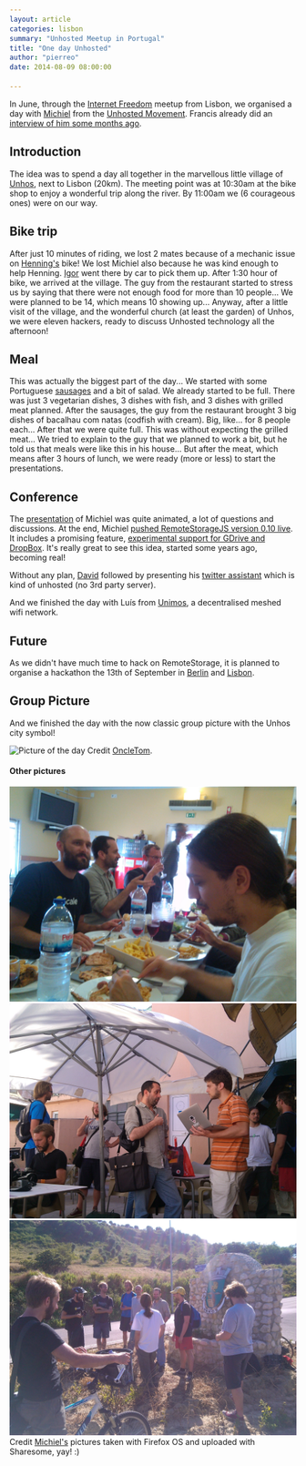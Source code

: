 ```yaml
---
layout: article
categories: lisbon
summary: "Unhosted Meetup in Portugal"
title: "One day Unhosted"
author: "pierreo"
date: 2014-08-09 08:00:00

---
```


In June, through the [Internet Freedom](http://www.meetup.com/Internet-Freedom-Lisbon/) meetup from Lisbon, we organised a day with
[Michiel](https://twitter.com/michielbdejong) from the [Unhosted Movement](https://unhosted.org/).
Francis already did an [interview of him some months ago](https://redecentralize.org/interviews/2014/03/26/12-michiel-unhosted.html).


## Introduction
The idea was to spend a day all together in the marvellous little village of
[Unhos](https://www.openstreetmap.org/search?query=unhos%20##map=12/38.8259/-9.1223),
next to Lisbon (20km). The meeting point was at 10:30am at the bike shop to enjoy a wonderful trip
along the river. By 11:00am we (6 courageous ones) were on our way.

## Bike trip
After just 10 minutes of riding, we lost 2 mates because of a
mechanic issue on [Henning's](https://twitter.com/henningsprang) bike! We lost Michiel also because he was kind enough to help Henning.
[Igor](https://twitter.com/igorsoarez) went there by car to pick them up. After 1:30 hour of bike, we arrived at the village.
The guy from the restaurant started to stress us by saying that there were not enough food
for more than 10 people...
We were planned to be 14, which means 10 showing up...
Anyway, after a little visit of the village, and the wonderful church (at least the garden) of Unhos,
we were eleven hackers, ready to discuss Unhosted technology all the afternoon!

## Meal
This was actually the biggest part of the day... We started with some Portuguese
[sausages](http://catavino.net/alheira-portuguese-sausage/) and a bit of salad.
We already started to be full. There was just 3 vegetarian dishes, 3 dishes with fish,
and 3 dishes with grilled meat planned.
After the sausages, the guy from the restaurant brought 3 big dishes of bacalhau com natas
(codfish with cream). Big, like... for 8 people each... After that we were quite full.
This was without expecting the grilled meat...
We tried to explain to the guy that we planned to work a bit, but he told us that meals were
like this in his house... But after the meat, which means after 3 hours of lunch,
we were ready (more or less) to start the presentations.

## Conference
The [presentation](http://slides.kip.pe/remotestorage-intro/) of Michiel was quite animated, a lot of questions and discussions.
At the end, Michiel [pushed RemoteStorageJS version 0.10 live](https://twitter.com/pierreozoux/status/483274219825139712).
It includes a promising feature, [experimental support for GDrive and DropBox](https://github.com/remotestorage/remotestorage.js/blob/master/CHANGELOG.md). 
It's really great to see this idea, started some years ago, becoming real!

Without any plan, [David](https://twitter.com/DavidBruant) followed by presenting his
[twitter assistant](https://github.com/DavidBruant/Twitter-Assistant) which is kind of unhosted
(no 3rd party server).

And we finished the day with Luís from [Unimos](http://unimos.net/), a decentralised meshed wifi network.

## Future
As we didn't have much time to hack on RemoteStorage, it is planned to organise a hackathon the 13th of September
in [Berlin](https://twitter.com/michielbdejong/status/488702233941647361)
and [Lisbon](https://github.com/require-lx/group/issues/62).
 
## Group Picture
And we finished the day with the now classic group picture with the Unhos city symbol!

![Picture of the day](/assets/images/unhosted-event/group.jpg "Picture of the day")
Credit [OncleTom](https://twitter.com/oncletom).

#### Other pictures
![Restaurant](/assets/images/posts/2014/one-day-unhosted/140701-1007-IMG_0041.jpg "In the Restaurant")
![Outside](/assets/images/posts/2014/one-day-unhosted/140701-1012-IMG_0050.jpg "Outside geeks")
![Preparation Group Picture](/assets/images/posts/2014/one-day-unhosted/140701-1013-IMG_0070.jpg "Preparation Group Picture")
Credit [Michiel's](https://twitter.com/michielbdejong) pictures taken with Firefox OS and uploaded with Sharesome, yay! :)
